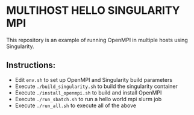 # MULTIHOST HELLO SINGULARITY MPI
This repository is an example of running OpenMPI in multiple hosts using Singularity.


## Instructions:
- Edit `env.sh` to set up OpenMPI and Singularity build parameters 
- Execute `./build_singularity.sh` to build the singularity container
- Execute `./install_openmpi.sh` to build and install OpenMPI
- Execute `./run_sbatch.sh` to run a hello world mpi slurm job
- Execute `./run_all.sh` to execute all of the above
